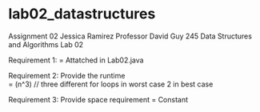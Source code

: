 # lab02_datastructures
Assignment 02
Jessica Ramirez
Professor David Guy
245 Data Structures and Algorithms 
Lab 02 

Requirement 1: 
= Attatched in Lab02.java

Requirement 2: Provide the runtime   
= (n^3) // three different for loops in worst case 2 in best case 

Requirement 3: Provide space requirement 
= Constant 